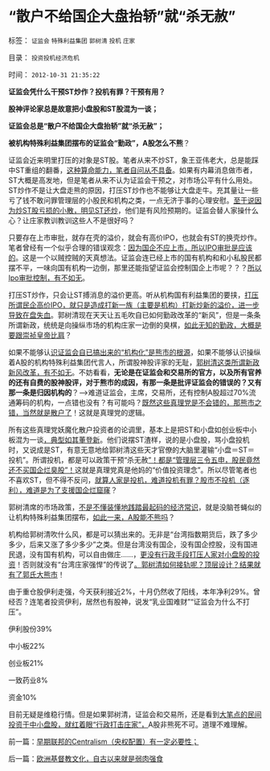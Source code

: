 # “散户不给国企大盘抬轿”就“杀无赦”

标签： `证监会` `特殊利益集团` `郭树清` `投机` `庄家` 

目录： `投资投机经济危机`

时间： `2012-10-31 21:35:22`

**证监会凭什么干预ST炒作？投机有罪？干预有用？**

**股神评论家总是故意把小盘股和ST股混为一谈；**

**证监会总是“散户不给国企大盘抬轿”就“杀无赦”；**

**被机构特殊利益集团摆布的证监会“勤政”，A股怎么不熊**？

证监会近来明里打压的对象是ST股。笔者从来不炒ST，象王亚伟老大，总是能踩中ST重组的翻番，[这种算命能力，笔者自问从不具备](../../../2007/9/8/ST金泰的乱葬岗埋葬了什么样的傻冒大散.md)。如果有内幕消息做市者，ST大概是高发地，但是笔者从来不认为证监会干预之，对市场公平有什么用处。ST炒作不是让大盘走熊的原因，打压ST炒作也不能够让大盘走牛。充其量让一些亏了钱不敢问罪管理层的小股民和机构之类，一点无济于事的心理安慰。[至于说因为炒ST股亏损的小散，明见ST还炒](../../../2011/4/7/银行地产和ST的逆反投资.md)，他们是有风险预期的。证监会替人家操什么心？让庄家教训教训这些人不是很好吗？

只要存在上市审批，就存在壳的溢价，就会有高价IPO，也就会有ST的换壳炒作。笔者曾经有一个似乎合理的错误观念：[因为国企不应上市，所以IPO审批是应该的](../../../2011/10/13/禁止国企IPO，才能实现自由登记上市.md)。这是一个以贼控贼的天真想法。证监会连已经上市的国有机构和和小私股民都摆不平，一味向国有机构一边倒，那里还能指望证监会控制国企上市呢？？？[所以Ipo审批控制，有不如无](../../../2011/10/13/公有制经济成分，令股市质量低劣.md)。

打压ST炒作，只会让ST搏消息的溢价更高。听从机构国有利益集团的要挟，[打压所谓民企高价IPO，就只是造成打新一族（主要是机构）打新炒新的溢价，进一步导致在盘失血](../../../2012/1/9/攻击新股市场化的人!罪恶滔天！.md)。郭树清现在天天让五毛吹自已如何勤政改革的“新风”，但是一条条所谓新政，统统是向操纵市场的机构庄家一边倒的臭棋，[如此无知的勤政，大概是要跟崇祯皇帝比肩](../../../2009/3/22/宋明清在国学儒教绝对道德观维系下的必然败亡.md)？

如果不能够认[识证监会自已搞出来的“机构化”是熊市的根源](../../../2012/10/17/A股的根本矛盾是长子继承权和市场经济的矛盾.md)，如果不能够认识操纵着A股的机构特殊利益集团代言人，所谓股神股评家的无耻，[郭树清这类所谓新政新风改革，有不如无](../../../2012/10/15/基金在“现货＋期货”中的倾轧，证监会对大熊市负主要责任.md)。不妨看看，**无论是在证监会和交易所的官方，以及所有官养的还有自费的股神股评，对于熊市的成因，有那一条是批评证监会的错误的？又有那一条是归因机构的**？——>难道证监会，主席，交易所，还有控制A股超过70%流通筹码的机构，一点错也没有？有可能吗？[既然这些真理党是不会错的，那熊市之错，当然就是散户了](../../../2011/6/20/管理层应反思为“A股机构化”而妖魔化散户.md)！这就是真理党的逻辑。

所有这些真理党妖魔化散户投资者的论调里，基本上是把ST和小盘如创业板中小板混为一谈[，典型如其董登新](../../../2011/6/13/世界上有蠢猪并不奇怪.md)。他们说摆ST渣样，说的是小盘股，骂小盘投机时，又说成是ST，有意无意地给郭树清这些天才官僚的大脑里灌输“小盘＝ST＝投机”。所谓投机，都是可以政策干预“杀无赦[”！都是“管理层三令五申，股民竟然还不买国企烂臭股”！](../../../2010/11/12/凭什么说“通胀无牛市”？.md)这就是真理党真是他妈的“价值投资理念”。所以尽管笔者也不喜欢ST，但不得不反问，[就算人家是投机，难道投机有罪？股市不投机（逐利），难道是为了支援国企烂窟窿](../../../2010/1/28/投机如何才能危害社会？.md)？

郭树清席的市场政策，[不是不懂装懂地践踏最起码的经济常识](../../../2012/10/25/郭树清主席的执政自辩，芮萌教授的强盗逻辑.md)，就是没脑苍蝇似的让机构特殊利益集团摆布，[如此一来，A股能不熊吗](../../../2012/1/5/证监会政策过度令A股熊遍全球.md)？

机构给郭树清吹什么风，都是可以猜出来的。无非是“台湾指数期货后，跌了多少多少，后来又涨了多少多少”之类。但是台湾没有国企，没有国企控股，没有国进民退，没有国有机构，可以自由做庄……，[更没有行政手段打压人家对小盘股的投资](../../../2012/8/28/损人不利已的愚暴贱民.md)！否则就没有“台湾庄家强悍”的传说了[。郭树清如何接轨呢？顶层设计？结果就有了郭氏大熊市](../../../2012/6/20/（凯恩斯主义＋紧缩预期）的疯疯颠颠.md)！

由于重仓股伊利走强，今天获利接近2%，十月仍然收了阳线，本年净利29%。曾经否？连笔者投资伊利，居然也有股神，说发“乳业国难财”“证监会为什么不打压”。

伊利股份39%

中小板22%

创业板21%

一致药业8%

资金10%

目前无疑是维稳行情。但是如果郭树清，证监会和交易所，还是看到[大笔点的民间投资于中小盘股，就红着眼“行政打击庄家”，](../../../2011/9/15/内幕消息操纵不了市场.md)A股非熊死不可。道理不难理解。



前一篇：[早期联邦的Centralism（央权配置）有一定必要性；](../../../2012/10/31/早期联邦的Centralism（央权配置）有一定必要性；.md)

后一篇：[欧洲基督教文化，自古以来就是弱肉强食](../../../2012/11/1/欧洲基督教文化，自古以来就是弱肉强食.md)